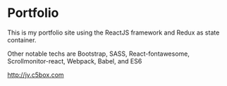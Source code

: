 # Portfolio

This is my portfolio site using the ReactJS framework and Redux as state container.

Other notable techs are Bootstrap, SASS, React-fontawesome, Scrollmonitor-react, Webpack, Babel, and ES6

http://jv.c5box.com

